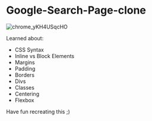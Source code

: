 # Google-Search-Page-clone

![chrome_yKH4USqcHO](https://github.com/WallnussJonas/Google-Search-Page-clone/assets/65344424/fba4d9bd-1968-4d8e-a6f3-d7744d409674)


Learned about:
- CSS Syntax
- Inline vs Block Elements
- Margins
- Padding
- Borders
- Divs
- Classes
- Centering
- Flexbox

Have fun recreating this ;)
